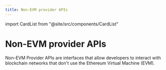 ```yaml
---
title: Non-EVM provider APIs
---
```


import CardList from "@site/src/components/CardList"

# Non-EVM provider APIs

Non-EVM Provider APIs are interfaces that allow developers to interact with blockchain networks that don't use the Ethereum Virtual Machine (EVM). 
